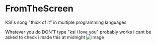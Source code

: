 # FromTheScreen
KSI's song "thick of it" in multiple programming languages

Whatever you do DON'T type "ksi i love you"
probably works i cant be asked to check
i made this at midnight 
![image](https://github.com/user-attachments/assets/b32d16e9-a576-44c0-9ebd-d11a69e7d13f)
